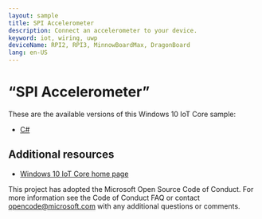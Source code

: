 ```yaml
---
layout: sample
title: SPI Accelerometer
description: Connect an accelerometer to your device.
keyword: iot, wiring, uwp
deviceName: RPI2, RPI3, MinnowBoardMax, DragonBoard
lang: en-US
---
```

# “SPI Accelerometer”

These are the available versions of this Windows 10 IoT Core sample:

*	[C#](./CS/README.md)

## Additional resources
* [Windows 10 IoT Core home page](https://developer.microsoft.com/en-us/windows/iot/)

This project has adopted the Microsoft Open Source Code of Conduct. For more information see the Code of Conduct FAQ or contact <opencode@microsoft.com> with any additional questions or comments.
